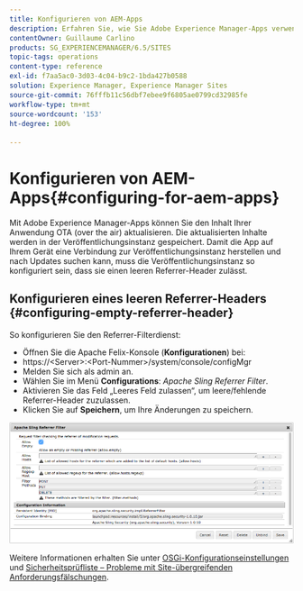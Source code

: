 ```yaml
---
title: Konfigurieren von AEM-Apps
description: Erfahren Sie, wie Sie Adobe Experience Manager-Apps verwenden, um den Inhalt Ihrer Anwendung OTA (over the air) zu aktualisieren.
contentOwner: Guillaume Carlino
products: SG_EXPERIENCEMANAGER/6.5/SITES
topic-tags: operations
content-type: reference
exl-id: f7aa5ac0-3d03-4c04-b9c2-1bda427b0588
solution: Experience Manager, Experience Manager Sites
source-git-commit: 76fffb11c56dbf7ebee9f6805ae0799cd32985fe
workflow-type: tm+mt
source-wordcount: '153'
ht-degree: 100%

---
```


# Konfigurieren von AEM-Apps{#configuring-for-aem-apps}

Mit Adobe Experience Manager-Apps können Sie den Inhalt Ihrer Anwendung OTA (over the air) aktualisieren. Die aktualisierten Inhalte werden in der Veröffentlichungsinstanz gespeichert. Damit die App auf Ihrem Gerät eine Verbindung zur Veröffentlichungsinstanz herstellen und nach Updates suchen kann, muss die Veröffentlichungsinstanz so konfiguriert sein, dass sie einen leeren Referrer-Header zulässt.

## Konfigurieren eines leeren Referrer-Headers {#configuring-empty-referrer-header}

So konfigurieren Sie den Referrer-Filterdienst:

* Öffnen Sie die Apache Felix-Konsole (**Konfigurationen**) bei:
* https://&lt;Server>:&lt;Port-Nummer>/system/console/configMgr
* Melden Sie sich als admin an.
* Wählen Sie im Menü **Configurations**: *Apache Sling Referrer Filter*.
* Aktivieren Sie das Feld „Leeres Feld zulassen“, um leere/fehlende Referrer-Header zuzulassen.
* Klicken Sie auf **Speichern**, um Ihre Änderungen zu speichern.

![chlimage_1-58](assets/chlimage_1-58a.png)

Weitere Informationen erhalten Sie unter [OSGi-Konfigurationseinstellungen](/help/sites-deploying/osgi-configuration-settings.md) und [Sicherheitsprüfliste – Probleme mit Site-übergreifenden Anforderungsfälschungen](/help/sites-administering/security-checklist.md#protect-against-cross-site-request-forgery).
